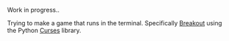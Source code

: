 Work in progress.. 

Trying to make a game that runs in the terminal. Specifically [Breakout](https://en.wikipedia.org/wiki/Breakout_(video_game)) using the Python [Curses](https://docs.python.org/3/howto/curses.html) library. 
